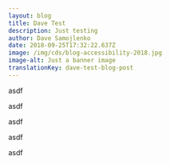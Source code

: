 ```yaml
---
layout: blog
title: Dave Test
description: Just testing
author: Dave Samojlenko
date: 2018-09-25T17:32:22.637Z
image: /img/cds/blog-accessibility-2018.jpg
image-alt: Just a banner image
translationKey: dave-test-blog-post
---
```

asdf

asdf

asdf

asdf

asdf

